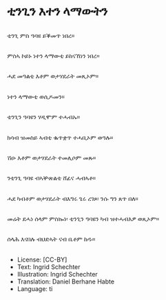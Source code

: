 # ቲንጊን እተን ላማውትን

##
ቲንጊ ምስ ዓባዩ ይቕመጥ ነበረ።

##
ምስኣ ኮይኑ ነተን ላማውቲ ይከናኸነን ነበረ።

##
ሓደ መዓልቲ እቶም ወታሃደራት መጺኦም።

##
ነተን ላማውቲ ወሲዶመን።

##
ቲንጊን ዓባዩን ሃዲሞም ተሓብኡ።

##
ክሳብ ዝመስይ ኣብቲ ቈጥቋጥ ተሓቢኦም ወዓሉ።

##
ሽዑ እቶም ወታሃደራት ተመሊሶም መጹ።

##
ንቲንጊ ዓባዩ ብኣቝጽልቲ ሸፊና ሓብኣቶ።

##
ሓደ ካብቶም ወታሃደራት ብእግሩ ጌሩ ረገጾ፡ ንሱ ግን ጸጥ በለ።

##
መሬት ደሓነ ሰላም ምስኰነ፡ ቲንጊን ዓባዩን ካብ ዝተሓብእዎ ወጺኦም።

##
ሰላሕ እናበሉ ብህድኣት ናብ ቤቶም ከዱ።

##
* License: [CC-BY]
* Text: Ingrid Schechter
* Illustration: Ingrid Schechter
* Translation: Daniel Berhane Habte
* Language: ti
